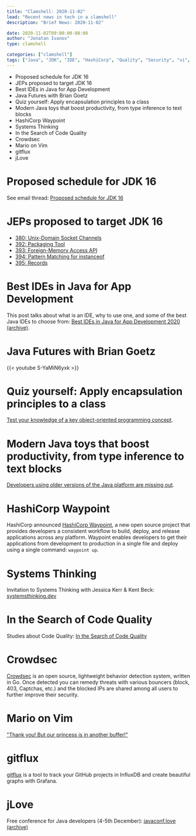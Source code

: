 ```yaml
---
title: "Clamshell: 2020-11-02"
lead: "Recent news in tech in a clamshell"
description: "Brief News: 2020-11-02"

date: 2020-11-02T09:00:00-08:00
author: "Jonatan Ivanov"
type: clamshell

categories: ["clamshell"]
tags: ["Java", "JDK", "IDE", "HashiCorp", "Quality", "Security", "vi", "git"]
---
```


- Proposed schedule for JDK 16
- JEPs proposed to target JDK 16
- Best IDEs in Java for App Development
- Java Futures with Brian Goetz
- Quiz yourself: Apply encapsulation principles to a class
- Modern Java toys that boost productivity, from type inference to text blocks
- HashiCorp Waypoint
- Systems Thinking
- In the Search of Code Quality
- Crowdsec
- Mario on Vim
- gitflux
- jLove

<!--more-->

# Proposed schedule for JDK 16

See email thread: [Proposed schedule for JDK 16](https://mail.openjdk.org/pipermail/jdk-dev/2020-October/004862.html)

# JEPs proposed to target JDK 16

- [380: Unix-Domain Socket Channels](https://mail.openjdk.org/pipermail/jdk-dev/2020-October/004869.html)
- [392: Packaging Tool](https://mail.openjdk.org/pipermail/jdk-dev/2020-October/004872.html)
- [393: Foreign-Memory Access API](https://mail.openjdk.org/pipermail/jdk-dev/2020-October/004874.html)
- [394: Pattern Matching for instanceof](https://mail.openjdk.org/pipermail/jdk-dev/2020-October/004877.html)
- [395: Records](https://mail.openjdk.org/pipermail/jdk-dev/2020-October/004870.html)

# Best IDEs in Java for App Development

This post talks about what is an IDE, why to use one, and some of the best Java IDEs to choose from: [Best IDEs in Java for App Development 2020 (archive)](https://web.archive.org/web/20201123165830/https://dzone.com/articles/best-ides-in-java-for-app-development-2020).

# Java Futures with Brian Goetz

{{< youtube S-YaMiN6yxk >}}
<br>

# Quiz yourself: Apply encapsulation principles to a class

[Test your knowledge of a key object-oriented programming concept](https://blogs.oracle.com/javamagazine/quiz-yourself-apply-encapsulation-principles-to-a-class).

# Modern Java toys that boost productivity, from type inference to text blocks

[Developers using older versions of the Java platform are missing out](https://blogs.oracle.com/javamagazine/modern-java-toys-that-boost-productivity-from-type-inference-to-text-blocks).

# HashiCorp Waypoint

HashiCorp announced [HashiCorp Waypoint](https://www.waypointproject.io/), a new open source project that provides developers a consistent workflow to build, deploy, and release applications across any platform. Waypoint enables developers to get their applications from development to production in a single file and deploy using a single command: `waypoint up`.

# Systems Thinking

Invitation to Systems Thinking with Jessica Kerr & Kent Beck: [systemsthinking.dev](https://systemsthinking.dev/)

# In the Search of Code Quality

Studies about Code Quality: [In the Search of Code Quality](https://www.infoq.com/articles/search-code-quality)

# Crowdsec

[Crowdsec](https://github.com/crowdsecurity/crowdsec) is an open source, lightweight behavior detection system, written in Go. Once detected you can remedy threats with various bouncers (block, 403, Captchas, etc.) and the blocked IPs are shared among all users to further improve their security.

# Mario on Vim

["Thank you! But our princess is in another buffer!"](https://github.com/rbtnn/vim-mario)

# gitflux

[gitflux](https://github.com/muesli/gitflux) is a tool to track your GitHub projects in InfluxDB and create beautiful graphs with Grafana.

# jLove

Free conference for Java developers (4-5th December): [javaconf.love (archive)](https://web.archive.org/web/20201118231232/https://javaconf.love/)
